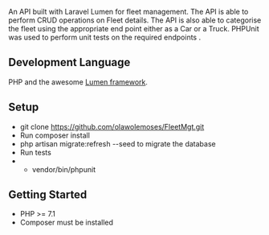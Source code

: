An API built with Laravel Lumen for fleet management. The API is able to perform CRUD operations on Fleet details. The API is also able to categorise the fleet using the appropriate end point either as a Car or a Truck.
PHPUnit was used to perform unit tests on the required endpoints .


## Development Language

PHP and the awesome  [Lumen framework](http://lumen.laravel.com/docs).

## Setup

* git clone https://github.com/olawolemoses/FleetMgt.git
* Run composer install
* php artisan migrate:refresh --seed to migrate the database
* Run tests
* - vendor/bin/phpunit


## Getting Started
* PHP >= 7.1
* Composer must be installed
